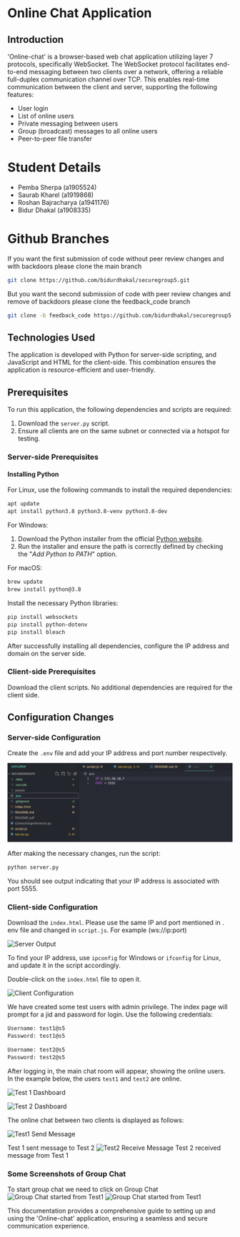 
# Online Chat Application

## Introduction

'Online-chat' is a browser-based web chat application utilizing layer 7 protocols, specifically WebSocket. The WebSocket protocol facilitates end-to-end messaging between two clients over a network, offering a reliable full-duplex communication channel over TCP. This enables real-time communication between the client and server, supporting the following features:

- User login
- List of online users
- Private messaging between users
- Group (broadcast) messages to all online users
- Peer-to-peer file transfer

# Student Details

- Pemba Sherpa (a1905524)
- Saurab Kharel (a1919868)
- Roshan Bajracharya (a1941176)
- Bidur Dhakal (a1908335)

# Github Branches

If you want the first submission of code without peer review changes and with backdoors please clone the main branch
```sh
git clone https://github.com/bidurdhakal/securegroup5.git
```

But you want the second submission of code with peer review changes and remove of backdoors please clone the feedback_code branch
```sh
git clone -b feedback_code https://github.com/bidurdhakal/securegroup5.git
```

## Technologies Used

The application is developed with Python for server-side scripting, and JavaScript and HTML for the client-side. This combination ensures the application is resource-efficient and user-friendly.

## Prerequisites

To run this application, the following dependencies and scripts are required:

1. Download the `server.py` script.
2. Ensure all clients are on the same subnet or connected via a hotspot for testing.

### Server-side Prerequisites

#### Installing Python

For Linux, use the following commands to install the required dependencies:
```sh
apt update
apt install python3.8 python3.8-venv python3.8-dev
```

For Windows:
1. Download the Python installer from the official [Python website](https://www.python.org/downloads/).
2. Run the installer and ensure the path is correctly defined by checking the "*Add Python to PATH*" option.

For macOS:
```sh
brew update
brew install python@3.8
```

Install the necessary Python libraries:
```sh
pip install websockets
pip install python-dotenv
pip install bleach
```

After successfully installing all dependencies, configure the IP address and domain on the server side.

### Client-side Prerequisites

Download the client scripts. No additional dependencies are required for the client side.

## Configuration Changes

### Server-side Configuration

Create the `.env` file and add your IP address and port number respectively. 

![Server Output](./assets/envconfig.png)

After making the necessary changes, run the script:
```sh
python server.py
```
You should see output indicating that your IP address is associated with port 5555.

### Client-side Configuration

Download the `index.html`. Please use the same IP and port mentioned in . env file and changed in `script.js`. For example (ws://ip:port)

![Server Output](./assets/js-change-ip.png)

To find your IP address, use `ipconfig` for Windows or `ifconfig` for Linux, and update it in the script accordingly.

Double-click on the `index.html` file to open it.

![Client Configuration](./assets/login.png)

We have created some test users with admin privilege. The index page will prompt for a jid and password for login. Use the following credentials:
```sh
Username: test1@s5
Password: test1@s5
```
```sh
Username: test2@s5
Password: test2@s5
```

After logging in, the main chat room will appear, showing the online users. In the example below, the users `test1` and `test2` are online.

![Test 1 Dashboard](./assets/test1-dashboard.png)

![Test 2 Dashboard](./assets/test2-dashboard.png)

The online chat between two clients is displayed as follows:

![Test1 Send Message](./assets/test1-send-message.png)

Test 1 sent message to Test 2
![Test2 Receive Message](./assets/test2-receive-message.png)
Test 2 received message from Test 1

### Some Screenshots of Group Chat
To start group chat we need to click on Group Chat 
![Group Chat started from Test1](./assets/group-chat-1.png)
![Group Chat started from Test1](./assets/group-chat-2.png)

This documentation provides a comprehensive guide to setting up and using the 'Online-chat' application, ensuring a seamless and secure communication experience.